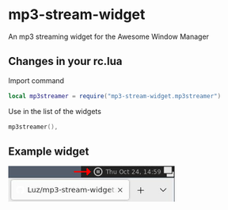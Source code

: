 # mp3-stream-widget
An mp3 streaming widget for the Awesome Window Manager

## Changes in your rc.lua
Import command
```Lua
local mp3streamer = require("mp3-stream-widget.mp3streamer")
```
Use in the list of the widgets
```Lua
mp3streamer(),
```

## Example widget
![widget](https://raw.githubusercontent.com/Luz/mp3-stream-widget/master/example-widget-running.jpg)

